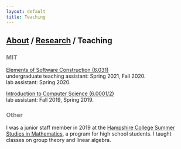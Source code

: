 ```yaml
---
layout: default
title: Teaching
---
```


## [About](https://jwshi21.github.io/) / [Research](https://jwshi21.github.io/research.html) / Teaching

### <span style="color:gray">MIT</span>

[Elements of Software Construction (6.031)](https://web.mit.edu/6.031)  
undergraduate teaching assistant: Spring 2021, Fall 2020.  
lab assistant: Spring 2020.  
  
[Introduction to Computer Science (6.0001/2)](https://sicp-s1.mit.edu/)  
lab assistant: Fall 2019, Spring 2019. 

### <span style="color:gray">Other</span>

I was a junior staff member in 2019 at the [Hampshire College Summer Studies in Mathematics](https://hcssim.org/), a program for high school students. I taught classes on group theory and linear algebra.
